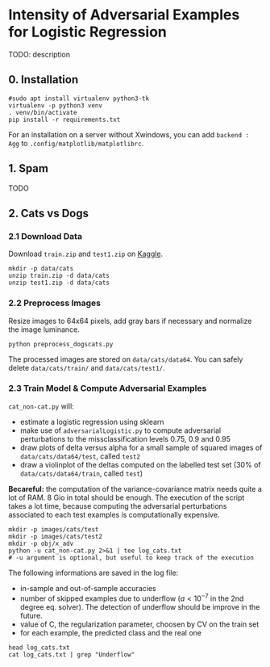 
# Intensity of Adversarial Examples for Logistic Regression

TODO: description

## 0. Installation

```
#sudo apt install virtualenv python3-tk
virtualenv -p python3 venv
. venv/bin/activate
pip install -r requirements.txt
```

For an installation on a server without Xwindows, you can add `backend : Agg` to `.config/matplotlib/matplotlibrc`. 


## 1. Spam

TODO


## 2. Cats vs Dogs 

### 2.1 Download Data

Download `train.zip` and `test1.zip` on [Kaggle](https://www.kaggle.com/c/dogs-vs-cats/data).

```
mkdir -p data/cats
unzip train.zip -d data/cats
unzip test1.zip -d data/cats
```

### 2.2 Preprocess Images

Resize images to 64x64 pixels, add gray bars if necessary and normalize the image luminance.

```
python preprocess_dogscats.py
```

The processed images are stored on `data/cats/data64`. You can safely delete `data/cats/train/`  and `data/cats/test1/`.

### 2.3 Train Model & Compute Adversarial Examples

`cat_non-cat.py` will:

- estimate a logistic regression using sklearn
- make use of `adversarialLogistic.py` to compute adversarial perturbations to the missclassification levels 0.75, 0.9 and 0.95
- draw plots of delta versus alpha for a small sample of squared images of `data/cats/data64/test`, called `test2`
- draw a violinplot of the deltas computed on the labelled test set (30% of `data/cats/data64/train`, called `test`)

**Becareful:** the computation of the variance-covariance matrix needs quite a lot of RAM. 8 Gio in total should be enough. The execution of the script takes a lot time, because computing the adversarial perturbations associated to each test examples is computationally expensive.

```
mkdir -p images/cats/test
mkdir -p images/cats/test2
mkdir -p obj/x_adv
python -u cat_non-cat.py 2>&1 | tee log_cats.txt
# -u argument is optional, but useful to keep track of the execution
```

The following informations are saved in the log file:

- in-sample and out-of-sample accuracies
- number of skipped examples due to underflow ($a<10^{-7}$ in the 2nd degree eq. solver). The detection of underflow should be improve in the future.
- value of C, the regularization parameter, choosen by CV on the train set
- for each example, the predicted class and the real one 

```
head log_cats.txt
cat log_cats.txt | grep "Underflow"
```
